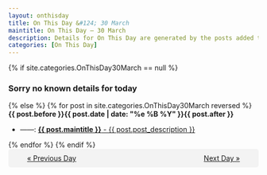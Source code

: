 ```yaml
---
layout: onthisday
title: On This Day &#124; 30 March
maintitle: On This Day — 30 March
description: Details for On This Day are generated by the posts added to the website so the content is subject to changes/updates over time.
categories: [On This Day]
---
```


{% if site.categories.OnThisDay30March == null %}
<h3>Sorry no known details for today</h3>
{% else %}
{% for post in site.categories.OnThisDay30March reversed %}
<strong>{{ post.before }}{{ post.date | date: "%e %B %Y" }}{{ post.after }}</strong>
<ul>
<li> ——: <a class="{{ post.class }}" href="{{ post.url }}"><strong>{{ post.maintitle }}</strong> - {{ post.post_description }}</a></li>
</ul>
{% endfor %}
{% endif %}
<br />
<div style="background-color: #f3f3f3; padding: 10px; border-radius: 5px; text-align: center; display: flex; justify-content: space-evenly;">
<a href="/onthisday/03/03-29">« Previous Day</a>
<span style="visibility:hidden;">[ Visit Leap Year February 29 ]</span>
<a href="/onthisday/03/03-31">Next Day »</a>
</div>

